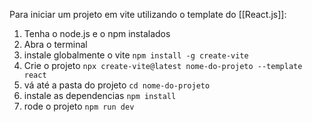 Para iniciar um projeto em vite utilizando o template do [[React.js]]:
1. Tenha o node.js e o npm instalados
2. Abra o terminal
3. instale globalmente o vite `npm install -g create-vite`
4. Crie o projeto `npx create-vite@latest nome-do-projeto --template react`
5. vá até a pasta do projeto `cd nome-do-projeto`
6. instale as dependencias `npm install`
7. rode o projeto `npm run dev`
